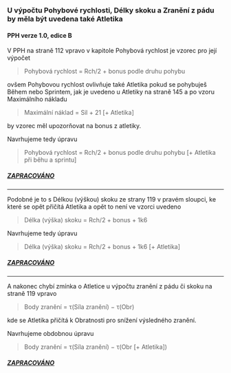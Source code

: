 ### U výpočtu Pohybové rychlosti, Délky skoku a Zranění z pádu by měla být uvedena také Atletika

#### PPH verze 1.0, edice B

V PPH na straně 112 vpravo v kapitole Pohybová rychlost je vzorec pro její výpočet
> Pohybová rychlost = Rch/2 + bonus podle druhu pohybu

ovšem Pohybovou rychlost ovlivňuje také Atletika pokud se pohybuješ Během nebo Sprintem,
jak je uvedeno u Atletiky na straně 145 a po vzoru Maximálního nákladu
> Maximální náklad = Sil + 21 [+ Atletika]

by vzorec měl upozorňovat na bonus z atletiky.

Navrhujeme tedy úpravu

> Pohybová rychlost = Rch/2 + bonus podle druhu pohybu [+ Atletika při běhu a sprintu]

##### [ZAPRACOVÁNO](https://pph.drdplus.info/#vypocet_pohybove_rychlosti)

---

Podobné je to s Délkou (výškou) skoku ze strany 119 v pravém sloupci, ke které se opět přičítá Atletika a opět to není
ve vzorci uvedeno
> Délka (výška) skoku = Rch/2 + bonus + 1k6

Navrhujeme tedy úpravu

> Délka (výška) skoku = Rch/2 + bonus + 1k6 [+ Atletika]

##### [ZAPRACOVÁNO](https://pph.drdplus.info/#vypocet_delky_a_vysky_skoku)

---

A nakonec chybí zmínka o Atletice u výpočtu zranění z pádu či skoku na straně 119 vpravo
> Body zranění = τ(Síla zranění) − τ(Obr)

kde se Atletika přičítá k Obratnosti pro snížení výsledného zranění.

Navrhujeme obdobnou úpravu
> Body zranění = τ(Síla zranění) − τ(Obr [+ Atletika])

##### [ZAPRACOVÁNO](https://pph.drdplus.info/#vypocet_zraneni_pri_padu)
